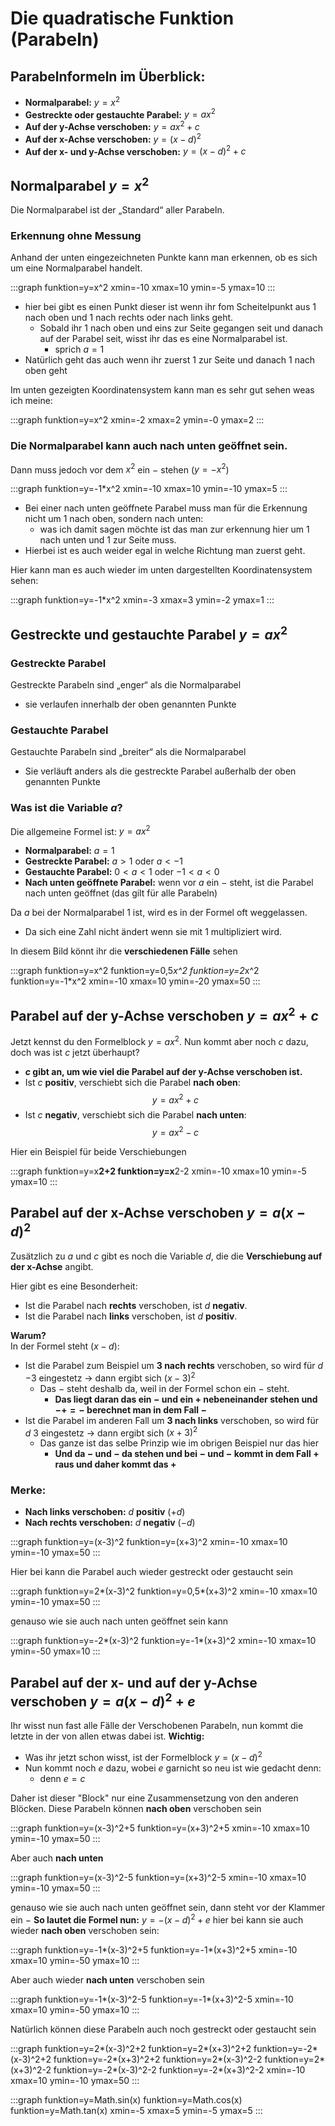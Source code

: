 # Die quadratische Funktion (Parabeln)

## Parabelnformeln im Überblick:

- **Normalparabel:** $y = x^2$
- **Gestreckte oder gestauchte Parabel:** $y = ax^2$
- **Auf der y-Achse verschoben:** $y = ax^2 + c$
- **Auf der x-Achse verschoben:** $y = (x - d)^2$
- **Auf der x- und y-Achse verschoben:** $y = (x - d)^2 + c$

## Normalparabel $y = x^2$

Die Normalparabel ist der „Standard“ aller Parabeln.

### Erkennung ohne Messung
Anhand der unten eingezeichneten Punkte kann man erkennen, ob es sich um eine Normalparabel handelt. 


:::graph
funktion=y=x^2
xmin=-10
xmax=10
ymin=-5
ymax=10
:::


- hier bei gibt es einen Punkt dieser ist wenn ihr fom Scheitelpunkt aus 1 nach oben und 1 nach rechts oder nach links geht. 
  - Sobald ihr 1 nach oben und eins zur Seite  gegangen seit und danach auf der Parabel seit, wisst ihr das es eine Normalparabel ist.
    - sprich $a = 1$
- Natürlich geht das auch wenn ihr zuerst 1 zur Seite und danach 1 nach oben geht 

Im unten gezeigten Koordinatensystem kann man es sehr gut sehen weas ich meine:


:::graph
funktion=y=x^2
xmin=-2
xmax=2
ymin=-0
ymax=2
:::


### Die Normalparabel kann auch nach unten geöffnet sein.

Dann muss jedoch vor dem $x^2$ ein $-$ stehen ($y=-x^2$)

:::graph
funktion=y=-1*x^2
xmin=-10
xmax=10
ymin=-10
ymax=5
:::

- Bei einer nach unten geöffnete Parabel muss man für die Erkennung nicht um 1 nach oben, sondern nach unten: 
  - was ich damit sagen möchte ist das man zur erkennung hier um 1 nach unten und 1 zur Seite muss.
- Hierbei ist es auch weider egal in welche Richtung man zuerst geht.

Hier kann man es auch wieder im unten dargestellten Koordinatensystem sehen:

:::graph
funktion=y=-1*x^2
xmin=-3
xmax=3
ymin=-2
ymax=1
:::


## Gestreckte und gestauchte Parabel $y = ax^2$

### Gestreckte Parabel
Gestreckte Parabeln sind „enger“ als die Normalparabel
- sie verlaufen innerhalb der oben genannten Punkte 


### Gestauchte Parabel
Gestauchte Parabeln sind „breiter“ als die Normalparabel
- Sie verläuft anders als die gestreckte Parabel außerhalb der oben genannten Punkte 



### Was ist die Variable $a$?
Die allgemeine Formel ist:
$y = ax^2$



- **Normalparabel:** $a = 1$
- **Gestreckte Parabel:** $a > 1$ oder $a < -1$
- **Gestauchte Parabel:** $0 < a < 1$ oder $-1 < a < 0$
- **Nach unten geöffnete Parabel:** wenn vor $a$ ein $-$ steht, ist die Parabel nach unten geöffnet (das gilt für alle Parabeln)

Da $a$ bei der Normalparabel $1$ ist, wird es in der Formel oft weggelassen. 
- Da sich eine Zahl nicht ändert wenn sie mit $1$ multipliziert wird.

In diesem Bild könnt ihr die **verschiedenen Fälle** sehen 

:::graph
funktion=y=x^2
funktion=y=0,5*x^2
funktion=y=2*x^2
funktion=y=-1*x^2 
xmin=-10
xmax=10
ymin=-20
ymax=50
:::


## Parabel auf der y-Achse verschoben $y = ax^2 + c$

Jetzt kennst du den Formelblock $y = ax^2$. Nun kommt aber noch $c$ dazu, doch was ist $c$ jetzt überhaupt?

- **$c$ gibt an, um wie viel die Parabel auf der y-Achse verschoben ist.**
- Ist $c$ **positiv**, verschiebt sich die Parabel **nach oben**:  
  $$ y = ax^2 + c $$
- Ist $c$ **negativ**, verschiebt sich die Parabel **nach unten**:  
  $$ y = ax^2 - c $$

Hier ein Beispiel für beide Verschiebungen

:::graph
funktion=y=x**2+2
funktion=y=x**2-2
xmin=-10
xmax=10
ymin=-5
ymax=10
:::


## Parabel auf der x-Achse verschoben $y = a(x - d)^2$

Zusätzlich zu $a$ und $c$ gibt es noch die Variable $d$, die die **Verschiebung auf der x-Achse** angibt.

Hier gibt es eine Besonderheit:

- Ist die Parabel nach **rechts** verschoben, ist $d$ **negativ**.
- Ist die Parabel nach **links** verschoben, ist $d$ **positiv**.

**Warum?**  
In der Formel steht $(x - d)$:
- Ist die Parabel zum Beispiel um **$3$ nach rechts** verschoben, so wird für $d$ $-3$ eingestetz → dann ergibt sich $(x - 3)^2$  
  - Das $-$ steht deshalb da, weil in der Formel schon ein $-$ steht. 
    - **Das liegt daran das ein $-$ und ein $+$ nebeneinander stehen und $-+=-$ berechnet man in dem Fall $-$**
- Ist die Parabel im anderen Fall um **$3$ nach links** verschoben, so wird für $d$ $3$ eingestetz → dann ergibt sich $(x + 3)^2$ 
  - Das ganze ist das selbe Prinzip wie im obrigen Beispiel nur das hier 
    - **Und da $-$ und $-$ da stehen und bei $-$ und $-$ kommt in dem Fall $+$ raus und daher kommt das $+$**

### Merke:
- **Nach links verschoben:** $d$ **positiv** $(+d)$
- **Nach rechts verschoben:** $d$ **negativ** $(-d)$

:::graph
funktion=y=(x-3)^2
funktion=y=(x+3)^2
xmin=-10
xmax=10
ymin=-10
ymax=50
:::

Hier bei kann die Parabel auch wieder gestreckt oder gestaucht sein


:::graph
funktion=y=2*(x-3)^2
funktion=y=0,5*(x+3)^2
xmin=-10
xmax=10
ymin=-10
ymax=50
:::


genauso wie sie auch nach unten geöffnet sein kann


:::graph
funktion=y=-2*(x-3)^2
funktion=y=-1*(x+3)^2
xmin=-10
xmax=10
ymin=-50
ymax=10
:::


## Parabel auf der x- und auf der y-Achse verschoben $y=a(x-d)^2+e$

Ihr wisst nun fast alle Fälle der Verschobenen Parabeln, nun kommt die letzte in der von allen etwas dabei ist.
**Wichtig:**
- Was ihr jetzt schon wisst, ist der Formelblock $y=(x-d)^2$ 
- Nun kommt noch $e$ dazu, wobei $e$ garnicht so neu ist wie gedacht denn:
  - denn $e=c$

Daher ist dieser "Block" nur eine Zusammensetzung von den anderen Blöcken.
Diese Parabeln können **nach oben** verschoben sein

:::graph
funktion=y=(x-3)^2+5
funktion=y=(x+3)^2+5
xmin=-10
xmax=10
ymin=-10
ymax=50
:::

Aber auch **nach unten**

:::graph
funktion=y=(x-3)^2-5
funktion=y=(x+3)^2-5
xmin=-10
xmax=10
ymin=-10
ymax=50
:::

genauso wie sie auch nach unten geöffnet sein, dann steht vor der Klammer ein $-$
**So lautet die Formel nun:** $y=-(x-d)^2+e$
hier bei kann sie auch wieder **nach oben** verschoben sein:

:::graph
funktion=y=-1*(x-3)^2+5
funktion=y=-1*(x+3)^2+5
xmin=-10
xmax=10
ymin=-50
ymax=10
:::

Aber auch wieder **nach unten** verschoben sein

:::graph
funktion=y=-1*(x-3)^2-5
funktion=y=-1*(x+3)^2-5
xmin=-10
xmax=10
ymin=-50
ymax=10
:::

Natürlich können diese Parabeln auch noch gestreckt oder gestaucht sein 


:::graph
funktion=y=2*(x-3)^2+2
funktion=y=2*(x+3)^2+2
funktion=y=-2*(x-3)^2+2
funktion=y=-2*(x+3)^2+2
funktion=y=2*(x-3)^2-2
funktion=y=2*(x+3)^2-2
funktion=y=-2*(x-3)^2-2
funktion=y=-2*(x+3)^2-2
xmin=-10
xmax=10
ymin=-10
ymax=50
:::



:::graph 
funktion=y=Math.sin(x)
funktion=y=Math.cos(x)
funktion=y=Math.tan(x)
xmin=-5
xmax=5
ymin=-5
ymax=5
:::
